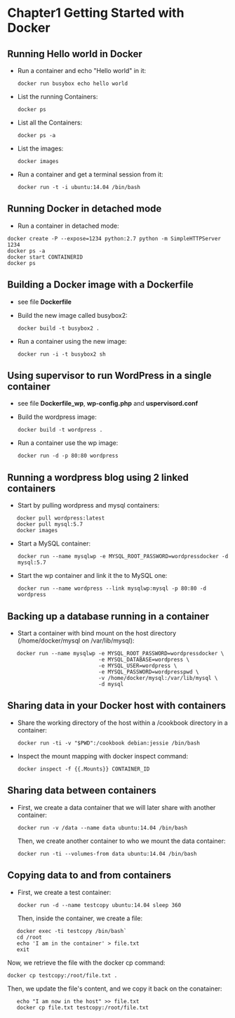 # Chapter1 Getting Started with Docker

## Running Hello world in Docker

* Run a container and echo "Hello world" in it:

  `docker run busybox echo hello world`

* List the running Containers:
    
  `docker ps`

* List all the Containers:
    
  `docker ps -a`

* List the images:

  `docker images`

* Run a container and get a terminal session from it:

  `docker run -t -i ubuntu:14.04 /bin/bash`

## Running  Docker in detached mode

* Run a container in detached mode:

```
docker create -P --expose=1234 python:2.7 python -m SimpleHTTPServer 1234
docker ps -a
docker start CONTAINERID
docker ps
```

## Building a Docker image with a Dockerfile

* see file **Dockerfile**

* Build the new image called busybox2:

  `docker build -t busybox2 .`

* Run a container using the new image:

  `docker run -i -t busybox2 sh`

## Using supervisor to run WordPress in a single container

* see file **Dockerfile_wp**, **wp-config.php** and **uspervisord.conf**

* Build the wordpress image:

  `docker build -t wordpress .`

* Run a container use the wp image:

  `docker run -d -p 80:80 wordpress`

## Running a wordpress blog using 2 linked containers

* Start by pulling wordpress and mysql containers:

```
   docker pull wordpress:latest
   docker pull mysql:5.7
   docker images
 ```
* Start a MySQL container:

   `docker run --name mysqlwp -e MYSQL_ROOT_PASSWORD=wordpressdocker -d mysql:5.7`

* Start the wp container and link it the to MySQL one:

   `docker run --name wordpress --link mysqlwp:mysql -p 80:80 -d wordpress`

## Backing up a database running in a container

* Start a container with bind mount on the host directory (/home/docker/mysql on /var/lib/mysql):

```
   docker run --name mysqlwp -e MYSQL_ROOT_PASSWORD=wordpressdocker \
                             -e MYSQL_DATABASE=wordpress \
                             -e MYSQL_USER=wordpress \
                             -e MYSQL_PASSWORD=wordpresspwd \
                             -v /home/docker/mysql:/var/lib/mysql \
                             -d mysql
```

## Sharing data in your Docker host with containers

* Share the working directory of the host within a /cookbook directory in a container:

   `docker run -ti -v "$PWD":/cookbook debian:jessie /bin/bash`

* Inspect the mount mapping with docker inspect command:

   `docker inspect -f {{.Mounts}} CONTAINER_ID`

## Sharing data between containers

* First, we create a data container that we will later share with another container:

   `docker run -v /data --name data ubuntu:14.04 /bin/bash`

  Then, we create another container to who we mount the data container:

   `docker run -ti --volumes-from data ubuntu:14.04 /bin/bash`

## Copying data to and from containers

* First, we create a test container:

   `docker run -d --name testcopy ubuntu:14.04 sleep 360`

  Then, inside the container, we create a file:

```
   docker exec -ti testcopy /bin/bash`
   cd /root
   echo 'I am in the container' > file.txt
   exit
```

  Now, we retrieve the file with the docker cp command:

   `docker cp testcopy:/root/file.txt .`

  Then, we update the file's content, and we copy it back on the conatainer:

```
   echo "I am now in the host" >> file.txt
   docker cp file.txt testcopy:/root/file.txt
```